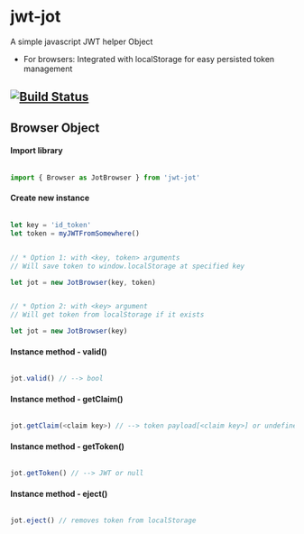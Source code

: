 # jwt-jot

A simple javascript JWT helper Object

- For browsers: Integrated with localStorage for easy persisted token management

[![Build Status](https://travis-ci.org/eezing/jwt-jot.svg?branch=master)](https://travis-ci.org/eezing/jwt-jot)
---


## Browser Object


#### Import library
```javascript

import { Browser as JotBrowser } from 'jwt-jot'

```

#### Create new instance

```javascript

let key = 'id_token'
let token = myJWTFromSomewhere()


// * Option 1: with <key, token> arguments
// Will save token to window.localStorage at specified key

let jot = new JotBrowser(key, token)


// * Option 2: with <key> argument
// Will get token from localStorage if it exists

let jot = new JotBrowser(key)

```


#### Instance method - valid()

```javascript

jot.valid() // --> bool

```


#### Instance method - getClaim()

```javascript

jot.getClaim(<claim key>) // --> token payload[<claim key>] or undefined

```


#### Instance method - getToken()

```javascript

jot.getToken() // --> JWT or null

```


#### Instance method - eject()

```javascript

jot.eject() // removes token from localStorage

```
